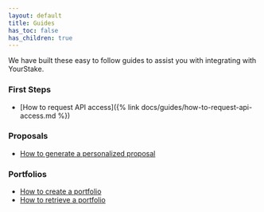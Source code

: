 ```yaml
---
layout: default
title: Guides
has_toc: false
has_children: true
---
```


We have built these easy to follow guides to assist you with integrating with YourStake.

### First Steps

- [How to request API access]({% link docs/guides/how-to-request-api-access.md %})


### Proposals

- [How to generate a personalized proposal](/)


### Portfolios

- [How to create a portfolio](/)
- [How to retrieve a portfolio](/)